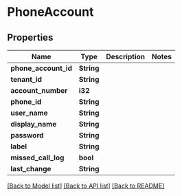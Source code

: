 # PhoneAccount

## Properties

Name | Type | Description | Notes
------------ | ------------- | ------------- | -------------
**phone_account_id** | **String** |  | 
**tenant_id** | **String** |  | 
**account_number** | **i32** |  | 
**phone_id** | **String** |  | 
**user_name** | **String** |  | 
**display_name** | **String** |  | 
**password** | **String** |  | 
**label** | **String** |  | 
**missed_call_log** | **bool** |  | 
**last_change** | **String** |  | 

[[Back to Model list]](../README.md#documentation-for-models) [[Back to API list]](../README.md#documentation-for-api-endpoints) [[Back to README]](../README.md)


